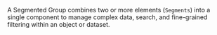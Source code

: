 A Segmented Group combines two or more elements (`Segments`) into a single component to manage complex data, search, and fine-grained filtering within an object or dataset.